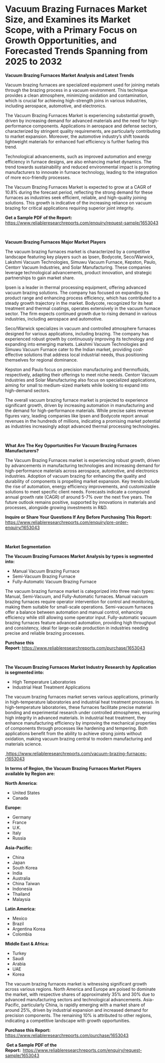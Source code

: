 <p><h1>Vacuum Brazing Furnaces Market Size, and Examines its Market Scope, with a Primary Focus on Growth Opportunities, and Forecasted Trends Spanning from 2025 to 2032</h1></p><p><strong>Vacuum Brazing Furnaces Market Analysis and Latest Trends</strong></p>
<p><p>Vacuum brazing furnaces are specialized equipment used for joining metals through the brazing process in a vacuum environment. This technique provides a clean atmosphere, minimizing oxidation and contamination, which is crucial for achieving high-strength joins in various industries, including aerospace, automotive, and electronics.</p><p>The Vacuum Brazing Furnaces Market is experiencing substantial growth, driven by increasing demand for advanced materials and the need for high-performance components. Applications in aerospace and defense sectors, characterized by stringent quality requirements, are particularly contributing to market expansion. Moreover, the automotive industry’s shift towards lightweight materials for enhanced fuel efficiency is further fueling this trend. </p><p>Technological advancements, such as improved automation and energy efficiency in furnace designs, are also enhancing market dynamics. The trend towards sustainability and reduced environmental impact is prompting manufacturers to innovate in furnace technology, leading to the integration of more eco-friendly processes.</p><p>The Vacuum Brazing Furnaces Market is expected to grow at a CAGR of 10.8% during the forecast period, reflecting the strong demand for these furnaces as industries seek efficient, reliable, and high-quality joining solutions. This growth is indicative of the increasing reliance on vacuum brazing for critical applications requiring superior joint integrity.</p></p>
<p><strong>Get a Sample PDF of the Report:&nbsp;</strong> <a href="https://www.reliableresearchreports.com/enquiry/request-sample/1653043?utm_campaign=2295&utm_medium=2&utm_source=Github&utm_content=ia&utm_term=16042025&utm_id=vacuum-brazing-furnaces">https://www.reliableresearchreports.com/enquiry/request-sample/1653043</a></p>
<p>&nbsp;</p>
<p><strong>Vacuum Brazing Furnaces Major Market Players</strong></p>
<p><p>The vacuum brazing furnaces market is characterized by a competitive landscape featuring key players such as Ipsen, Bodycote, Seco/Warwick, Lakshmi Vacuum Technologies, Simuwu Vacuum Furnace, Kepston, Paulo, Centorr Vacuum Industries, and Solar Manufacturing. These companies leverage technological advancements, product innovation, and strategic partnerships to gain market share.</p><p>Ipsen is a leader in thermal processing equipment, offering advanced vacuum brazing solutions. The company has focused on expanding its product range and enhancing process efficiency, which has contributed to a steady growth trajectory in the market. Bodycote, recognized for its heat treatment and thermal coatings, operates extensively in the vacuum furnace sector. The firm expects continued growth due to rising demand in various industries, including aerospace and automotive.</p><p>Seco/Warwick specializes in vacuum and controlled atmosphere furnaces designed for various applications, including brazing. The company has experienced robust growth by continuously improving its technology and expanding into emerging markets. Lakshmi Vacuum Technologies and Simuwu Vacuum Furnace cater to the Indian market, providing cost-effective solutions that address local industrial needs, thus positioning themselves for regional dominance.</p><p>Kepston and Paulo focus on precision manufacturing and thermofluids, respectively, adapting their offerings to meet niche needs. Centorr Vacuum Industries and Solar Manufacturing also focus on specialized applications, aiming for small to medium-sized markets while looking to expand into high-demand sectors.</p><p>The overall vacuum brazing furnace market is projected to experience significant growth, driven by increasing automation in manufacturing and the demand for high-performance materials. While precise sales revenue figures vary, leading companies like Ipsen and Bodycote report annual revenues in the hundreds of millions, indicating a promising market potential as industries increasingly adopt advanced thermal processing technologies.</p></p>
<p>&nbsp;</p>
<p><strong>What Are The Key Opportunities For Vacuum Brazing Furnaces Manufacturers?</strong></p>
<p><p>The Vacuum Brazing Furnaces market is experiencing robust growth, driven by advancements in manufacturing technologies and increasing demand for high-performance materials across aerospace, automotive, and electronics industries. Adoption of vacuum brazing for enhancing the quality and durability of components is propelling market expansion. Key trends include the rise of automation, energy efficiency improvements, and customizable solutions to meet specific client needs. Forecasts indicate a compound annual growth rate (CAGR) of around 5-7% over the next five years. The future outlook remains positive, supported by innovations in materials and processes, alongside growing investments in R&D.</p></p>
<p><strong>Inquire or Share Your Questions If Any Before Purchasing This Report:</strong> <a href="https://www.reliableresearchreports.com/enquiry/pre-order-enquiry/1653043?utm_campaign=2295&utm_medium=2&utm_source=Github&utm_content=ia&utm_term=16042025&utm_id=vacuum-brazing-furnaces">https://www.reliableresearchreports.com/enquiry/pre-order-enquiry/1653043</a></p>
<p>&nbsp;</p>
<p><strong>Market Segmentation</strong></p>
<p><strong>The Vacuum Brazing Furnaces Market Analysis by types is segmented into:</strong></p>
<p><ul><li>Manual Vacuum Brazing Furnace</li><li>Semi-Vacuum Brazing Furnace</li><li>Fully-Automatic Vacuum Brazing Furnace</li></ul></p>
<p><p>The vacuum brazing furnace market is categorized into three main types: Manual, Semi-Vacuum, and Fully-Automatic furnaces. Manual vacuum brazing furnaces require operator intervention for control and monitoring, making them suitable for small-scale operations. Semi-vacuum furnaces offer a balance between automation and manual control, enhancing efficiency while still allowing some operator input. Fully-automatic vacuum brazing furnaces feature advanced automation, providing high throughput and consistency, ideal for large-scale production in industries needing precise and reliable brazing processes.</p></p>
<p><strong>Purchase this Report:&nbsp;</strong><a href="https://www.reliableresearchreports.com/purchase/1653043?utm_campaign=2295&utm_medium=2&utm_source=Github&utm_content=ia&utm_term=16042025&utm_id=vacuum-brazing-furnaces">https://www.reliableresearchreports.com/purchase/1653043</a></p>
<p>&nbsp;</p>
<p><strong>The Vacuum Brazing Furnaces Market Industry Research by Application is segmented into:</strong></p>
<p><ul><li>High Temperature Laboratories</li><li>Industrial Heat Treatment Applications</li></ul></p>
<p><p>The vacuum brazing furnaces market serves various applications, primarily in high-temperature laboratories and industrial heat treatment processes. In high-temperature laboratories, these furnaces facilitate precise material bonding and experimental research under controlled atmospheres, ensuring high integrity in advanced materials. In industrial heat treatment, they enhance manufacturing efficiency by improving the mechanical properties of components through processes like hardening and tempering. Both applications benefit from the ability to achieve strong joints without oxidation, making vacuum brazing central to modern manufacturing and materials science.</p></p>
<p><a href="https://www.reliableresearchreports.com/vacuum-brazing-furnaces-r1653043?utm_campaign=2295&utm_medium=2&utm_source=Github&utm_content=ia&utm_term=16042025&utm_id=vacuum-brazing-furnaces">&nbsp;https://www.reliableresearchreports.com/vacuum-brazing-furnaces-r1653043</a></p>
<p><strong>In terms of Region, the Vacuum Brazing Furnaces Market Players available by Region are:</strong></p>
<p>
    <p> <strong> North America: </strong>
        <ul>
            <li>United States</li>
            <li>Canada</li>
        </ul>
        </p> 
    <p> <strong> Europe: </strong>
        <ul>
            <li>Germany</li>
            <li>France</li>
            <li>U.K.</li>
            <li>Italy</li>
            <li>Russia</li>
        </ul>
        </p> 
    <p> <strong> Asia-Pacific: </strong>
        <ul>
            <li>China</li>
            <li>Japan</li>
            <li>South Korea</li>
            <li>India</li>
            <li>Australia</li>
            <li>China Taiwan</li>
            <li>Indonesia</li>
            <li>Thailand</li>
            <li>Malaysia</li>
        </ul>
        </p> 
    <p> <strong> Latin America: </strong>
        <ul>
            <li>Mexico</li>
            <li>Brazil</li>
            <li>Argentina Korea</li>
            <li>Colombia</li>
        </ul>
        </p> 
    <p> <strong> Middle East & Africa: </strong>
        <ul>
            <li>Turkey</li>
            <li>Saudi</li>
            <li>Arabia</li>
            <li>UAE</li>
            <li>Korea</li>
        </ul>
    </p>
    </p>
<p><p>The vacuum brazing furnaces market is witnessing significant growth across various regions. North America and Europe are poised to dominate the market, with respective shares of approximately 35% and 30% due to advanced manufacturing sectors and technological advancements. Asia-Pacific, particularly China, is rapidly emerging with a market share of around 25%, driven by industrial expansion and increased demand for precision components. The remaining 10% is attributed to other regions, indicating a competitive landscape with growth opportunities.</p></p>
<p><strong>Purchase this Report: </strong><a href="https://www.reliableresearchreports.com/purchase/1653043?utm_campaign=2295&utm_medium=2&utm_source=Github&utm_content=ia&utm_term=16042025&utm_id=vacuum-brazing-furnaces">https://www.reliableresearchreports.com/purchase/1653043</a></p>
<p>&nbsp;<strong>Get a Sample PDF of the Report:&nbsp;&nbsp;</strong><a href="https://www.reliableresearchreports.com/enquiry/request-sample/1653043?utm_campaign=2295&utm_medium=2&utm_source=Github&utm_content=ia&utm_term=16042025&utm_id=vacuum-brazing-furnaces">https://www.reliableresearchreports.com/enquiry/request-sample/1653043</a></p>
<p><strong></strong></p>
<p><p></p><p></p><p></p></p>